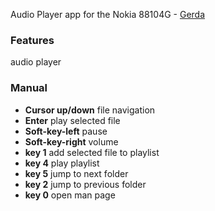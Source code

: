 Audio Player app for the Nokia 88104G - [Gerda](https://gerda.tech/) 

### Features
audio player


### Manual
+ **Cursor up/down** file navigation 
+ **Enter** play selected file
+ **Soft-key-left** pause
+ **Soft-key-right** volume
+ **key 1** add selected file to playlist
+ **key 4** play playlist
+ **key 5** jump to next folder
+ **key 2** jump to previous folder
+ **key 0** open man page



